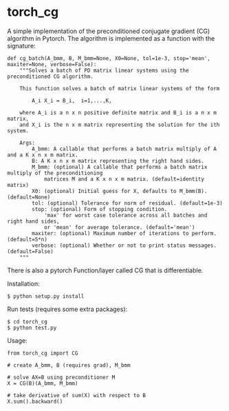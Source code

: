 # torch_cg

A simple implementation of the preconditioned conjugate gradient (CG)
algorithm in Pytorch.
The algorithm is implemented as a function with the signature:
```
def cg_batch(A_bmm, B, M_bmm=None, X0=None, tol=1e-3, stop='mean', maxiter=None, verbose=False):
    """Solves a batch of PD matrix linear systems using the preconditioned CG algorithm.

    This function solves a batch of matrix linear systems of the form

        A_i X_i = B_i,  i=1,...,K,

    where A_i is a n x n positive definite matrix and B_i is a n x m matrix,
    and X_i is the n x m matrix representing the solution for the ith system.

    Args:
        A_bmm: A callable that performs a batch matrix multiply of A and a K x n x m matrix.
        B: A K x n x m matrix representing the right hand sides.
        M_bmm: (optional) A callable that performs a batch matrix multiply of the preconditioning
            matrices M and a K x n x m matrix. (default=identity matrix)
        X0: (optional) Initial guess for X, defaults to M_bmm(B). (default=None)
        tol: (optional) Tolerance for norm of residual. (default=1e-3)
        stop: (optional) Form of stopping condition.
            'max' for worst case tolerance across all batches and right hand sides,
            or 'mean' for average tolerance. (default='mean')
        maxiter: (optional) Maximum number of iterations to perform. (default=5*n)
        verbose: (optional) Whether or not to print status messages. (default=False)
    """
```
There is also a pytorch Function/layer called CG that is differentiable.

Installation:
```
$ python setup.py install
```

Run tests (requires some extra packages):
```
$ cd torch_cg
$ python test.py
```

Usage:
```
from torch_cg import CG

# create A_bmm, B (requires grad), M_bmm

# solve AX=B using preconditioner M
X = CG(B)(A_bmm, M_bmm)

# take derivative of sum(X) with respect to B
X.sum().backward()
```
